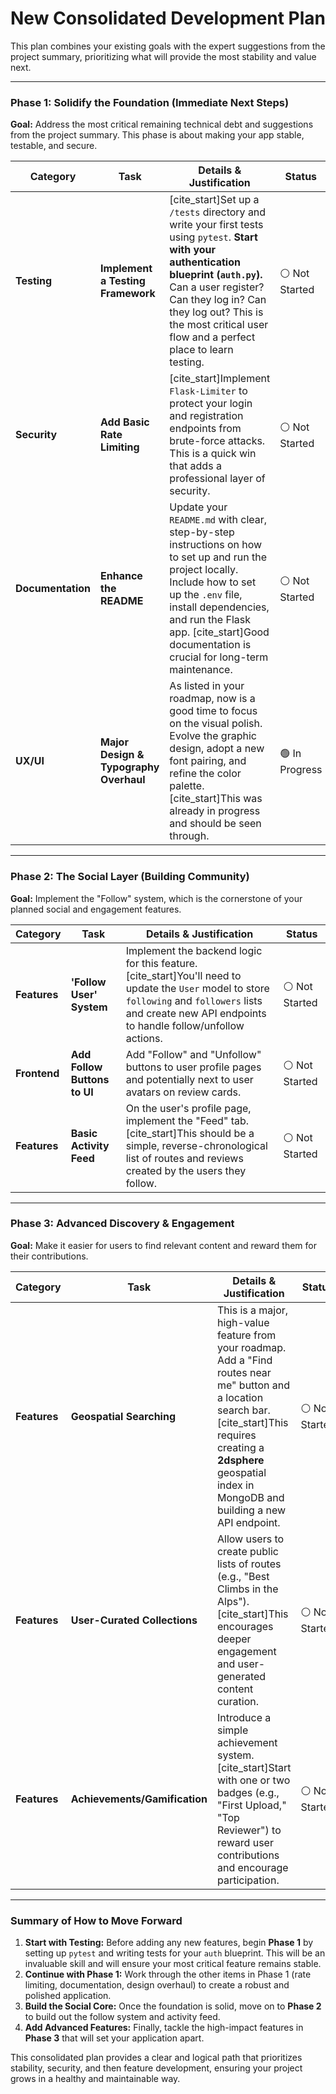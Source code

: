 # New Consolidated Development Plan

This plan combines your existing goals with the expert suggestions from the project summary, prioritizing what will provide the most stability and value next.

---

### Phase 1: Solidify the Foundation (Immediate Next Steps)

**Goal:** Address the most critical remaining technical debt and suggestions from the project summary. This phase is about making your app stable, testable, and secure.

|Category|Task|Details & Justification|Status|
|---|---|---|---|
|**Testing**|**Implement a Testing Framework**|[cite_start]Set up a `/tests` directory and write your first tests using `pytest`. **Start with your authentication blueprint (`auth.py`).** Can a user register? Can they log in? Can they log out? This is the most critical user flow and a perfect place to learn testing.|⚪ Not Started|
|**Security**|**Add Basic Rate Limiting**|[cite_start]Implement `Flask-Limiter` to protect your login and registration endpoints from brute-force attacks. This is a quick win that adds a professional layer of security.|⚪ Not Started|
|**Documentation**|**Enhance the README**|Update your `README.md` with clear, step-by-step instructions on how to set up and run the project locally. Include how to set up the `.env` file, install dependencies, and run the Flask app. [cite_start]Good documentation is crucial for long-term maintenance.|⚪ Not Started|
|**UX/UI**|**Major Design & Typography Overhaul**|As listed in your roadmap, now is a good time to focus on the visual polish. Evolve the graphic design, adopt a new font pairing, and refine the color palette. [cite_start]This was already in progress and should be seen through.|🟢 In Progress|

---

### Phase 2: The Social Layer (Building Community)

**Goal:** Implement the "Follow" system, which is the cornerstone of your planned social and engagement features.

|Category|Task|Details & Justification|Status|
|---|---|---|---|
|**Features**|**'Follow User' System**|Implement the backend logic for this feature. [cite_start]You'll need to update the `User` model to store `following` and `followers` lists and create new API endpoints to handle follow/unfollow actions.|⚪ Not Started|
|**Frontend**|**Add Follow Buttons to UI**|Add "Follow" and "Unfollow" buttons to user profile pages and potentially next to user avatars on review cards.|⚪ Not Started|
|**Features**|**Basic Activity Feed**|On the user's profile page, implement the "Feed" tab. [cite_start]This should be a simple, reverse-chronological list of routes and reviews created by the users they follow.|⚪ Not Started|

---

### Phase 3: Advanced Discovery & Engagement

**Goal:** Make it easier for users to find relevant content and reward them for their contributions.

|Category|Task|Details & Justification|Status|
|---|---|---|---|
|**Features**|**Geospatial Searching**|This is a major, high-value feature from your roadmap. Add a "Find routes near me" button and a location search bar. [cite_start]This requires creating a **2dsphere** geospatial index in MongoDB and building a new API endpoint.|⚪ Not Started|
|**Features**|**User-Curated Collections**|Allow users to create public lists of routes (e.g., "Best Climbs in the Alps"). [cite_start]This encourages deeper engagement and user-generated content curation.|⚪ Not Started|
|**Features**|**Achievements/Gamification**|Introduce a simple achievement system. [cite_start]Start with one or two badges (e.g., "First Upload," "Top Reviewer") to reward user contributions and encourage participation.|⚪ Not Started|

---

### Summary of How to Move Forward

1. **Start with Testing:** Before adding any new features, begin **Phase 1** by setting up `pytest` and writing tests for your `auth` blueprint. This will be an invaluable skill and will ensure your most critical feature remains stable.
2. **Continue with Phase 1:** Work through the other items in Phase 1 (rate limiting, documentation, design overhaul) to create a robust and polished application.
3. **Build the Social Core:** Once the foundation is solid, move on to **Phase 2** to build out the follow system and activity feed.
4. **Add Advanced Features:** Finally, tackle the high-impact features in **Phase 3** that will set your application apart.

This consolidated plan provides a clear and logical path that prioritizes stability, security, and then feature development, ensuring your project grows in a healthy and maintainable way.